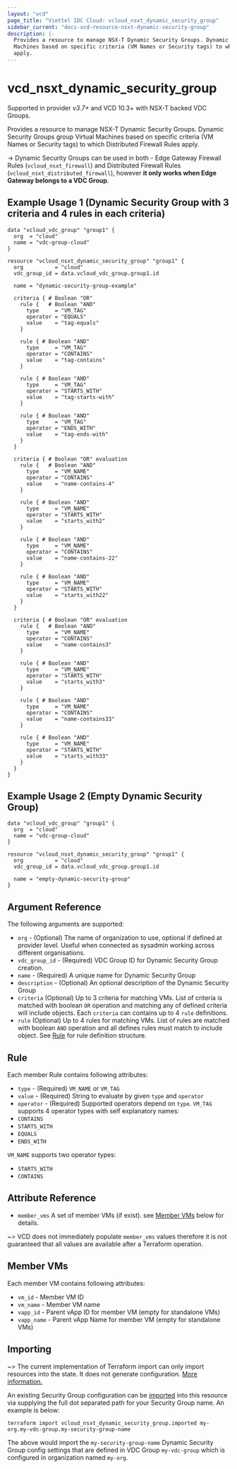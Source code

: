 ```yaml
---
layout: "vcd"
page_title: "Viettel IDC Cloud: vcloud_nsxt_dynamic_security_group"
sidebar_current: "docs-vcd-resource-nsxt-dynamic-security-group"
description: |-
  Provides a resource to manage NSX-T Dynamic Security Groups. Dynamic Security Groups group Virtual
  Machines based on specific criteria (VM Names or Security tags) to which Distributed Firewall Rules
  apply.
---
```


# vcd\_nsxt\_dynamic\_security\_group

Supported in provider *v3.7+* and VCD 10.3+ with NSX-T backed VDC Groups.

Provides a resource to manage NSX-T Dynamic Security Groups. Dynamic Security Groups group Virtual
Machines based on specific criteria (VM Names or Security tags) to which Distributed Firewall Rules
apply.

-> Dynamic Security Groups can be used in both - Edge Gateway Firewall Rules (`vcloud_nsxt_firewall`)
and Distributed Firewall Rules (`vcloud_nsxt_distributed_firewall`), however **it only works when Edge
Gateway belongs to a VDC Group**.

## Example Usage 1 (Dynamic Security Group with 3 criteria and 4 rules in each criteria)

```hcl
data "vcloud_vdc_group" "group1" {
  org  = "cloud"
  name = "vdc-group-cloud"
}

resource "vcloud_nsxt_dynamic_security_group" "group1" {
  org          = "cloud"
  vdc_group_id = data.vcloud_vdc_group.group1.id

  name = "dynamic-security-group-example"

  criteria { # Boolean "OR"
    rule {   # Boolean "AND"
      type     = "VM_TAG"
      operator = "EQUALS"
      value    = "tag-equals"
    }

    rule { # Boolean "AND"
      type     = "VM_TAG"
      operator = "CONTAINS"
      value    = "tag-contains"
    }

    rule { # Boolean "AND"
      type     = "VM_TAG"
      operator = "STARTS_WITH"
      value    = "tag-starts-with"
    }

    rule { # Boolean "AND"
      type     = "VM_TAG"
      operator = "ENDS_WITH"
      value    = "tag-ends-with"
    }
  }

  criteria { # Boolean "OR" evaluation
    rule {   # Boolean "AND"
      type     = "VM_NAME"
      operator = "CONTAINS"
      value    = "name-contains-4"
    }

    rule { # Boolean "AND"
      type     = "VM_NAME"
      operator = "STARTS_WITH"
      value    = "starts_with2"
    }

    rule { # Boolean "AND"
      type     = "VM_NAME"
      operator = "CONTAINS"
      value    = "name-contains-22"
    }

    rule { # Boolean "AND"
      type     = "VM_NAME"
      operator = "STARTS_WITH"
      value    = "starts_with22"
    }
  }

  criteria { # Boolean "OR" evaluation
    rule {   # Boolean "AND"
      type     = "VM_NAME"
      operator = "CONTAINS"
      value    = "name-contains3"
    }

    rule { # Boolean "AND"
      type     = "VM_NAME"
      operator = "STARTS_WITH"
      value    = "starts_with3"
    }

    rule { # Boolean "AND"
      type     = "VM_NAME"
      operator = "CONTAINS"
      value    = "name-contains33"
    }

    rule { # Boolean "AND"
      type     = "VM_NAME"
      operator = "STARTS_WITH"
      value    = "starts_with33"
    }
  }
}
```

## Example Usage 2 (Empty Dynamic Security Group)
```hcl
data "vcloud_vdc_group" "group1" {
  org  = "cloud"
  name = "vdc-group-cloud"
}

resource "vcloud_nsxt_dynamic_security_group" "group1" {
  org          = "cloud"
  vdc_group_id = data.vcloud_vdc_group.group1.id

  name = "empty-dynamic-security-group"
}
```

## Argument Reference

The following arguments are supported:

* `org` - (Optional) The name of organization to use, optional if defined at provider level. Useful
  when connected as sysadmin working across different organisations.
* `vdc_group_id` - (Required) VDC Group ID for Dynamic Security Group creation.
* `name` - (Required) A unique name for Dynamic Security Group
* `description` - (Optional) An optional description of the Dynamic Security Group
* `criteria` (Optional) Up to 3 criteria for matching VMs. List of criteria is matched with boolean
  `OR` operation and matching any of defined criteria will include objects. Each `criteria` can
  contains up to 4 `rule` definitions.
* `rule` (Optional) Up to 4 rules for matching VMs. List of rules are matched with boolean `AND`
  operation and all defines rules must match to include object. See [Rule](#rule) for rule
  definition structure.


<a id="rule"></a>
## Rule

Each member Rule contains following attributes:

* `type` - (Required) `VM_NAME` or `VM_TAG`
* `value` - (Required) String to evaluate by given `type` and `operator`
* `operator` - (Required) Supported operators depend on `type`. `VM_TAG` supports 4 operator types
  with self explanatory names:
 * `CONTAINS`
 * `STARTS_WITH`
 * `EQUALS`
 * `ENDS_WITH`

`VM_NAME` supports two operator types:
 * `STARTS_WITH`
 * `CONTAINS`

## Attribute Reference
* `member_vms` A set of member VMs (if exist). see [Member VMs](#member-vms) below for details.

~> VCD does not immediately populate `member_vms` values therefore it is not guaranteed that all
values are available after a Terraform operation.

<a id="member-vms"></a>
## Member VMs

Each member VM contains following attributes:

* `vm_id` - Member VM ID
* `vm_name` - Member VM name
* `vapp_id` - Parent vApp ID for member VM (empty for standalone VMs)
* `vapp_name` - Parent vApp Name for member VM (empty for standalone VMs)

## Importing

~> The current implementation of Terraform import can only import resources into the state.
It does not generate configuration. [More information.](https://www.terraform.io/docs/import/)

An existing Security Group configuration can be [imported][docs-import] into this resource
via supplying the full dot separated path for your Security Group name. An example is
below:

[docs-import]: https://www.terraform.io/docs/import/

```
terraform import vcloud_nsxt_dynamic_security_group.imported my-org.my-vdc-group.my-security-group-name
```

The above would import the `my-security-group-name` Dynamic Security Group config settings that are
defined in VDC Group `my-vdc-group` which is configured in organization named `my-org`.
